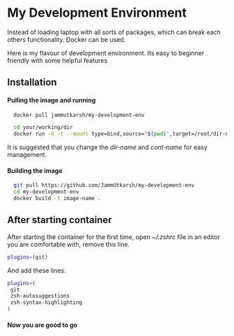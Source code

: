 
# My Development Environment

Instead of loading laptop with all sorts of packages, which can break each others functionality.
Docker can be used.

Here is my flavour of development environment. Its easy to beginner friendly with some helpful features

## Installation

#### Pulling the image and running

```bash
  docker pull jammutkarsh/my-development-env
```

```bash
  cd your/working/dir
  docker run -d -t --mount type=bind,source="$(pwd)",target=/root/dir-name --name cont-name jammutkarsh/my-development-env
```

It is suggested that you change the *dir-name* and *cont-name* for easy management.

#### Building the image

```bash
  git pull https://github.com/JammUtkarsh/my-development-env
  cd my-development-env
  docker build -t image-name .
```

## After starting container

After starting the container for the first time,
open *~/.zshrc* file in an editor you are comfortable with, remove this line.

```bash
plugins=(git)
```

And add these lines.

```bash
plugins=(
 git
 zsh-autosuggestions
 zsh-syntax-highlighting
)
```

#### Now you are good to go
